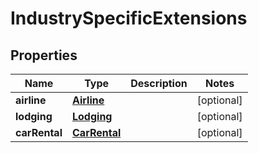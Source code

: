 
# IndustrySpecificExtensions

## Properties
Name | Type | Description | Notes
------------ | ------------- | ------------- | -------------
**airline** | [**Airline**](Airline.md) |  |  [optional]
**lodging** | [**Lodging**](Lodging.md) |  |  [optional]
**carRental** | [**CarRental**](CarRental.md) |  |  [optional]



